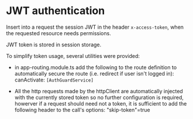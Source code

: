 # JWT authentication

Insert into a request the session JWT in the header `x-access-token`, when the requested resource needs permissions.

JWT token is stored in session storage.

To simplify token usage, several utilities were provided:

- in app-routing.module.ts add the following to the route definition to automatically secure the route (i.e. redirect if user isn't logged in): canActivate: `[AuthGuardService]`

- All the http requests made by the httpClient are automatically injected with the currently stored token so no further configuration is required, howerver if a request should need not a token, it is sufficient to add the following header to the call's options: "skip-token"=true